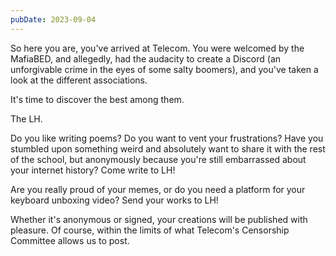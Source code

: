 ```yaml
---
pubDate: 2023-09-04
---
```


So here you are, you've arrived at Telecom. You were welcomed by the MafiaBED, and allegedly, had the audacity to create a Discord (an unforgivable crime in the eyes of some salty boomers), and you've taken a look at the different associations.

It's time to discover the best among them.

The LH.

Do you like writing poems? Do you want to vent your frustrations? Have you stumbled upon something weird and absolutely want to share it with the rest of the school, but anonymously because you're still embarrassed about your internet history? Come write to LH!

Are you really proud of your memes, or do you need a platform for your keyboard unboxing video? Send your works to LH!

Whether it's anonymous or signed, your creations will be published with pleasure. Of course, within the limits of what Telecom's Censorship Committee allows us to post.